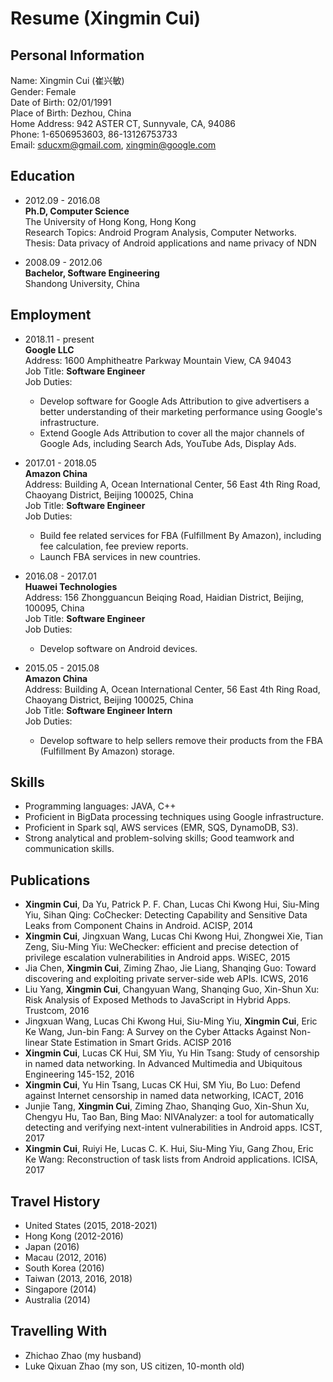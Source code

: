 Resume (Xingmin Cui)
============

Personal Information
--------------------
Name: Xingmin Cui (崔兴敏) \
Gender: Female \
Date of Birth: 02/01/1991 \
Place of Birth: Dezhou, China \
Home Address: 942 ASTER CT, Sunnyvale, CA, 94086 \
Phone: 1-6506953603, 86-13126753733 \
Email: sducxm@gmail.com, xingmin@google.com

Education
---------
* 2012.09 - 2016.08\
**Ph.D, Computer Science** \
The University of Hong Kong, Hong Kong\
Research Topics: Android Program Analysis, Computer Networks.\
Thesis: Data privacy of Android applications and name privacy of NDN

* 2008.09 - 2012.06\
**Bachelor, Software Engineering** \
Shandong University, China

Employment
----------
* 2018.11 - present\
**Google LLC**\
Address: 1600 Amphitheatre Parkway Mountain View, CA 94043\
Job Title: **Software Engineer**\
Job Duties: 
  * Develop software for Google Ads Attribution to give advertisers a better understanding of their marketing performance using Google's infrastructure.
  * Extend Google Ads Attribution to cover all the major channels of Google Ads, including Search Ads, YouTube Ads, Display Ads.

* 2017.01 - 2018.05\
**Amazon China**\
Address: Building A, Ocean International Center, 56 East 4th Ring Road, Chaoyang District, Beijing 100025, China\
Job Title: **Software Engineer**\
Job Duties: 
  * Build fee related services for FBA (Fulfillment By Amazon), including fee calculation, fee preview reports.
  * Launch FBA services in new countries.

* 2016.08 - 2017.01\
**Huawei Technologies**\
Address: 156 Zhongguancun Beiqing Road, Haidian District, Beijing, 100095, China\
Job Title: **Software Engineer**\
Job Duties: 
  * Develop software on Android devices.

* 2015.05 - 2015.08\
**Amazon China**\
Address: Building A, Ocean International Center, 56 East 4th Ring Road, Chaoyang District, Beijing 100025, China\
Job Title: **Software Engineer Intern**\
Job Duties: 
  * Develop software to help sellers remove their products from the FBA (Fulfillment By Amazon) storage. 

Skills
--------------
* Programming languages: JAVA, C++
* Proficient in BigData processing techniques using Google infrastructure.
* Proficient in Spark sql, AWS services (EMR, SQS, DynamoDB, S3).
* Strong analytical and problem-solving skills; Good teamwork and communication skills. 



Publications 
--------------
* **Xingmin Cui**, Da Yu, Patrick P. F. Chan, Lucas Chi Kwong Hui, Siu-Ming Yiu, Sihan Qing: CoChecker: Detecting Capability and Sensitive Data Leaks from Component Chains in Android. ACISP, 2014
* **Xingmin Cui**, Jingxuan Wang, Lucas Chi Kwong Hui, Zhongwei Xie, Tian Zeng, Siu-Ming Yiu: WeChecker: efficient and precise detection of privilege escalation vulnerabilities in Android apps. WiSEC, 2015
* Jia Chen, **Xingmin Cui**, Ziming Zhao, Jie Liang, Shanqing Guo: Toward discovering and exploiting private server-side web APIs. ICWS, 2016
* Liu Yang, **Xingmin Cui**, Changyuan Wang, Shanqing Guo, Xin-Shun Xu: Risk Analysis of Exposed Methods to JavaScript in Hybrid Apps. Trustcom, 2016
* Jingxuan Wang, Lucas Chi Kwong Hui, Siu-Ming Yiu, **Xingmin Cui**, Eric Ke Wang, Jun-bin Fang: A Survey on the Cyber Attacks Against Non-linear State Estimation in Smart Grids. ACISP 2016
* **Xingmin Cui**, Lucas CK Hui, SM Yiu, Yu Hin Tsang: Study of censorship in named data networking. In Advanced Multimedia and Ubiquitous Engineering 145-152, 2016
* **Xingmin Cui**, Yu Hin Tsang, Lucas CK Hui, SM Yiu, Bo Luo: Defend against Internet censorship in named data networking, ICACT, 2016
* Junjie Tang, **Xingmin Cui**, Ziming Zhao, Shanqing Guo, Xin-Shun Xu, Chengyu Hu, Tao Ban, Bing Mao: NIVAnalyzer: a tool for automatically detecting and verifying next-intent vulnerabilities in Android apps. ICST, 2017
* **Xingmin Cui**, Ruiyi He, Lucas C. K. Hui, Siu-Ming Yiu, Gang Zhou, Eric Ke Wang: Reconstruction of task lists from Android applications. ICISA, 2017


Travel History
--------------
* United States (2015, 2018-2021)
* Hong Kong (2012-2016)
* Japan (2016)
* Macau (2012, 2016)
* South Korea (2016)
* Taiwan (2013, 2016, 2018)
* Singapore (2014)
* Australia (2014)

Travelling With
--------------
* Zhichao Zhao (my husband)
* Luke Qixuan Zhao (my son, US citizen, 10-month old)




